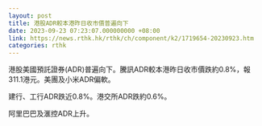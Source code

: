 ```yaml
---
layout: post
title: 港股ADR較本港昨日收市價普遍向下
date: 2023-09-23 07:23:07.000000000 +08:00
link: https://news.rthk.hk/rthk/ch/component/k2/1719654-20230923.htm
categories: rthk
---
```


港股美國預託證券(ADR)普遍向下。騰訊ADR較本港昨日收市價跌約0.8%，報311.1港元。美團及小米ADR偏軟。

建行、工行ADR跌近0.8%。港交所ADR跌約0.6%。

阿里巴巴及滙控ADR上升。
